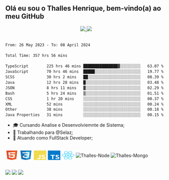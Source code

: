 ## Olá eu sou o Thalles Henrique, bem-vindo(a) ao meu GitHub

<div align="center">
  <a href="https://github.com/Thalles-HsA">
  <img height="180em" src="https://github-readme-stats.vercel.app/api?username=Thalles-HsA&show_icons=true&theme=radical&include_all_commits=true&count_private=true"/>
  <img height="180em" src="https://github-readme-stats.vercel.app/api/top-langs/?username=Thalles-HsA&exclude_repo=github-readme-stats,Pong,Freeway-JS&langs_count=5&theme=radical"/>
</div><br>
  
  <!--START_SECTION:waka-->

```txt
From: 26 May 2023 - To: 08 April 2024

Total Time: 357 hrs 56 mins

TypeScript        225 hrs 46 mins ███████████████▓░░░░░░░░░   63.07 %
JavaScript        70 hrs 46 mins  █████░░░░░░░░░░░░░░░░░░░░   19.77 %
SCSS              30 hrs 2 mins   ██░░░░░░░░░░░░░░░░░░░░░░░   08.39 %
Java              12 hrs 28 mins  █░░░░░░░░░░░░░░░░░░░░░░░░   03.48 %
JSON              8 hrs 11 mins   ▓░░░░░░░░░░░░░░░░░░░░░░░░   02.29 %
Bash              5 hrs 24 mins   ▒░░░░░░░░░░░░░░░░░░░░░░░░   01.51 %
CSS               1 hr 20 mins    ░░░░░░░░░░░░░░░░░░░░░░░░░   00.37 %
XML               52 mins         ░░░░░░░░░░░░░░░░░░░░░░░░░   00.24 %
Other             38 mins         ░░░░░░░░░░░░░░░░░░░░░░░░░   00.18 %
Java Properties   31 mins         ░░░░░░░░░░░░░░░░░░░░░░░░░   00.15 %
```

<!--END_SECTION:waka-->

  - 🎓 Cursando Analise e Desenvolviemnte de Sistema;
  - 🌱 Trabalhando para @Selaz;
  - 🎯 Atuando como FullStack Developer;
 
<div style="display: inline_block"><br>
  <img align="center" alt="Thalles-HTML" height="30" width="40" src="https://raw.githubusercontent.com/devicons/devicon/master/icons/html5/html5-original.svg">
  <img align="center" alt="Thalles-CSS" height="30" width="40" src="https://raw.githubusercontent.com/devicons/devicon/master/icons/css3/css3-original.svg">
  <img align="center" alt="Thalles-Js" height="30" width="40" src="https://raw.githubusercontent.com/devicons/devicon/master/icons/javascript/javascript-plain.svg">
  <img align="center" alt="Thalles-Ts" height="30" width="40" src="https://raw.githubusercontent.com/devicons/devicon/master/icons/typescript/typescript-plain.svg">
  <img align="center" alt="Thalles-React" height="30" width="40" src="https://raw.githubusercontent.com/devicons/devicon/master/icons/react/react-original.svg">
  <img align="center" alt="Thalles-Node" height="30" width="40" src="https://cdn.jsdelivr.net/gh/devicons/devicon/icons/nodejs/nodejs-original.svg" />
  <img align="center" alt="Thalles-Mongo" height="30" width="40" src="https://cdn.jsdelivr.net/gh/devicons/devicon/icons/mongodb/mongodb-original.svg" />
  
</div>

 ##
  
<div>
  <a href="https://www.linkedin.com/in/thalles-hsa" target="_blank"><img src="https://img.shields.io/badge/-LinkedIn-%230077B5?style=for-the-badge&logo=linkedin&logoColor=white" target="_blank"></a> 
  <a href="https://instagram.com/thalleshsa" target="_blank"><img src="https://img.shields.io/badge/-Instagram-%23E4405F?style=for-the-badge&logo=instagram&logoColor=white" target="_blank"></a>
  <a href = "mailto:thsa.henrique@gmail.com"><img src="https://img.shields.io/badge/-Gmail-%23333?style=for-the-badge&logo=gmail&logoColor=white" target="_blank"></a>
   
</div>
